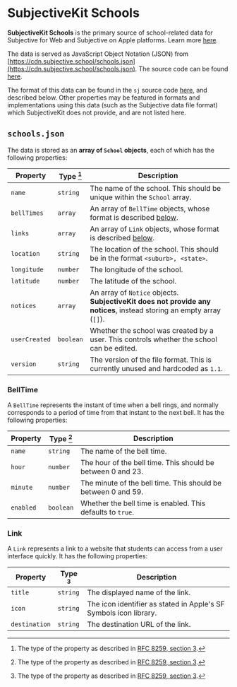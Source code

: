 # SubjectiveKit Schools

**SubjectiveKit Schools** is the primary source of school-related data for Subjective for Web and Subjective on Apple platforms. Learn more [here](/schools).

The data is served as JavaScript Object Notation (JSON) from [https://cdn.subjective.school/schools.json](https://cdn.subjective.school/schools.json). The source code can be found [here](https://github.com/SubjectiveLabs/SubjectiveKit/blob/main/schools.json).

The format of this data can be found in the `sj` source code [here](https://github.com/SubjectiveLabs/sj), and described below. Other properties may be featured in formats and implementations using this data (such as the Subjective data file format) which SubjectiveKit does not provide, and are not listed here.

## `schools.json`

The data is stored as an **array of `School` objects**, each of which has the following properties:

| Property      | Type [^1] | Description                                                                                                          |
| ------------- | --------- | -------------------------------------------------------------------------------------------------------------------- |
| `name`        | `string`  | The name of the school. This should be unique within the `School` array.                                             |
| `bellTimes`   | `array`   | An array of `BellTime` objects, whose format is described [below](#belltime).                                        |
| `links`       | `array`   | An array of `Link` objects, whose format is described [below](#link).                                                |
| `location`    | `string`  | The location of the school. This should be in the format `<suburb>, <state>`.                                        |
| `longitude`   | `number`  | The longitude of the school.                                                                                         |
| `latitude`    | `number`  | The latitude of the school.                                                                                          |
| `notices`     | `array`   | An array of `Notice` objects. **SubjectiveKit does not provide any notices**, instead storing an empty array (`[]`). |
| `userCreated` | `boolean` | Whether the school was created by a user. This controls whether the school can be edited.                            |
| `version`     | `string`  | The version of the file format. This is currently unused and hardcoded as `1.1`.                                     |

### BellTime

A `BellTime` represents the instant of time when a bell rings, and normally corresponds to a period of time from that instant to the next bell. It has the following properties:

| Property  | Type [^1] | Description                                                   |
| --------- | --------- | ------------------------------------------------------------- |
| `name`    | `string`  | The name of the bell time.                                    |
| `hour`    | `number`  | The hour of the bell time. This should be between 0 and 23.   |
| `minute`  | `number`  | The minute of the bell time. This should be between 0 and 59. |
| `enabled` | `boolean` | Whether the bell time is enabled. This defaults to `true`.    |

### Link

A `Link` represents a link to a website that students can access from a user interface quickly. It has the following properties:

| Property      | Type [^1] | Description                                                       |
| ------------- | --------- | ----------------------------------------------------------------- |
| `title`       | `string`  | The displayed name of the link.                                   |
| `icon`        | `string`  | The icon identifier as stated in Apple's SF Symbols icon library. |
| `destination` | `string`  | The destination URL of the link.                                  |

[^1]: The type of the property as described in [RFC 8259, section 3](https://datatracker.ietf.org/doc/html/rfc8259#section-3).
